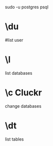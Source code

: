 sudo -u postgres psql

# \du  
#list user


# \l 
list databases

# \c Cluckr
change databases

# \dt 
list tables

